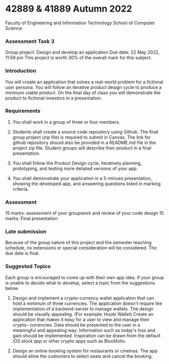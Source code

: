 # 42889 & 41889 Autumn 2022

Faculty of Engineering and Information Technology School of Computer Science

### Assessment Task 3

Group project: Design and develop an application
Due date: 22 May 2022, 11:59 pm
This project is worth 30% of the overall mark for this subject.

### Introduction

You will create an application that solves a real-world problem for a fictional user persona. You will follow an iterative product design cycle to produce a minimum viable product. On the final day of class you will demonstrate the product to fictional investors in a presentation.

### Requirements

1. You shall work in a group of three or four members.

2. Students shall create a source code repository using Github. The final group project (zip file) is required to submit in Canvas. The link for github repository should also be provided in a README.md file in the project zip file. Student groups will describe their product in a final presentation.

3. You shall follow the Product Design cycle, iteratively planning, prototyping, and testing more detailed versions of your app.

4. You shall demonstrate your application in a 5-minues presentation, showing the developed app, and answering questions listed in marking criteria.

### Assessment

15 marks: assessment of your groupwork and review of your code design 15 marks: Final presentation

### Late submission

Because of the group nature of this project and the semester teaching schedule, no extensions or special consideration will be considered. The due date is final.

### Suggested Topics

Each group is encouraged to come up with their own app idea. If your group is unable to decide what to develop, select a topic from the suggestions below.

1. Design and implement a crypto-currency wallet application that can hold a minimum of three currencies. The application doesn't require the implementation of a backend-server to manage wallets. The design should be visually appealing. (For example: Huobi Wallet) Create an application that makes it easy for a user to view and manage their crypto- currencies. Data should be presented to the user in a meaningful and appealing way. Information such as today's loss and gain should be implemented. Inspiration can be drawn from the default iOS stock app or other crypto apps such as Blockfolio.

2. Design an online booking system for restaurants or cinemas. The app should allow the customers to select seats and cancel the booking.
